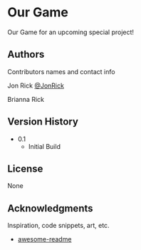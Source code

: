 # Our Game

Our Game for an upcoming special project!

## Authors

Contributors names and contact info

Jon Rick 
[@JonRick](https://twitter.com/jonrick)

Brianna Rick

## Version History

* 0.1
    * Initial Build

## License

None

## Acknowledgments

Inspiration, code snippets, art, etc.
* [awesome-readme](https://github.com/matiassingers/awesome-readme)